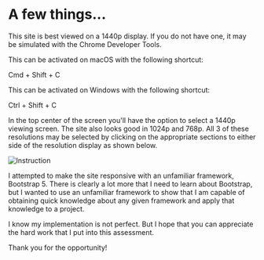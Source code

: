 # A few things...

This site is best viewed on a 1440p display. If you do not have one, it may be simulated with the Chrome Developer Tools.

This can be activated on macOS with the following shortcut:

Cmd + Shift + C

This can be activated on Windows with the following shortcut:

Ctrl + Shift + C

In the top center of the screen you'll have the option to select a 1440p viewing screen. The site also looks good in 1024p and 768p. All 3 of these resolutions may be selected by clicking on the appropriate sections to either side of the resolution display as shown below.

![Instruction](https://user-images.githubusercontent.com/17328829/162323518-69f93b0e-483d-4d6d-90ed-e49f24977ac4.png)

I attempted to make the site responsive with an unfamiliar framework, Bootstrap 5. There is clearly a lot more that I need to learn about Bootstrap, but I wanted to use an unfamiliar framework to show that I am capable of obtaining quick knowledge about any given framework and apply that knowledge to a project.

I know my implementation is not perfect. But I hope that you can appreciate the hard work that I put into this assessment.

Thank you for the opportunity!
